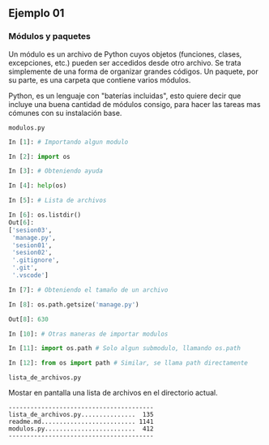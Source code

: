## Ejemplo 01

### Módulos y paquetes

Un módulo es un archivo de Python cuyos objetos (funciones, clases, excepciones, etc.) pueden ser accedidos desde otro archivo. Se trata simplemente de una forma de organizar grandes códigos. Un paquete, por su parte, es una carpeta que contiene varios módulos.

Python, es un lenguaje con "baterías incluidas", esto quiere decir que incluye una buena cantidad de módulos consigo, para hacer las tareas mas cómunes con su instalación base.

`modulos.py`
```python
In [1]: # Importando algun modulo  

In [2]: import os 

In [3]: # Obteniendo ayuda

In [4]: help(os)

In [5]: # Lista de archivos

In [6]: os.listdir()
Out[6]: 
['sesion03',
 'manage.py',
 'sesion01',
 'sesion02',
 '.gitignore',
 '.git',
 '.vscode']

In [7]: # Obteniendo el tamaño de un archivo    

In [8]: os.path.getsize('manage.py')

Out[8]: 630

In [10]: # Otras maneras de importar modulos

In [11]: import os.path # Solo algun submodulo, llamando os.path

In [12]: from os import path # Similar, se llama path directamente
```


`lista_de_archivos.py`

Mostar en pantalla una lista de archivos en el directorio actual.

```
----------------------------------------
lista_de_archivos.py...............  135
readme.md.......................... 1141
modulos.py.........................  412
----------------------------------------
```
